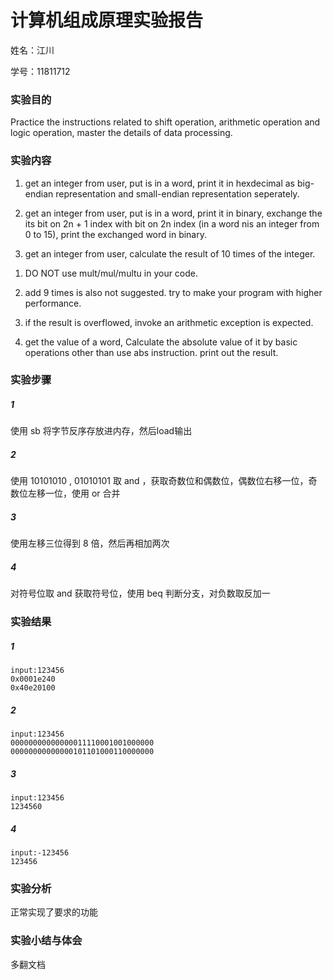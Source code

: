 # 计算机组成原理实验报告

姓名：江川  

学号：11811712

### 实验目的

Practice the instructions related to shift operation, arithmetic operation and logic operation, master the details of data processing.

### 实验内容

1. get an integer  from user, put is in a word, print it in hexdecimal as big-endian representation and small-endian representation seperately.

2. get an integer  from user, put is in a word, print it in binary, exchange the its bit on 2n + 1 index with bit on 2n index (in a word n ​​is an integer from 0 to 15), print the exchanged word in binary.

3. get an integer  from user, calculate the result of 10 times of the integer.

1) DO NOT use mult/mul/multu in your code. 

2) add 9 times is also not suggested. try to make your program with higher performance.

3) if the result is overflowed, invoke an arithmetic exception is expected.

4. get the value of a word, Calculate the absolute value of it by basic operations other than use abs instruction. print out the result.

### 实验步骤

##### 1

使用 sb 将字节反序存放进内存，然后load输出

##### 2

使用 10101010 , 01010101 取 and ，获取奇数位和偶数位，偶数位右移一位，奇数位左移一位，使用 or 合并

##### 3

使用左移三位得到 8 倍，然后再相加两次

##### 4

对符号位取 and 获取符号位，使用 beq 判断分支，对负数取反加一

### 实验结果

##### 1

```plain
input:123456
0x0001e240
0x40e20100
```

##### 2

```plain
input:123456
00000000000000011110001001000000
00000000000000101101000110000000
```

##### 3

```plain
input:123456
1234560
```

##### 4

```plain
input:-123456
123456
```

### 实验分析

正常实现了要求的功能

### 实验小结与体会

多翻文档

